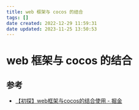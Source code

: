 ```yaml
---
title: web 框架与 cocos 的结合
tags: []
date created: 2022-12-29 11:59:31
date updated: 2023-11-25 13:50:53
---
```


# web 框架与 cocos 的结合

## 参考

- [【初探】web框架与cocos的结合使用 - 掘金](https://juejin.cn/post/6949044814008549389)
